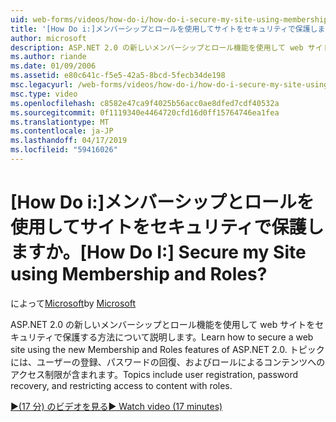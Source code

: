 ```yaml
---
uid: web-forms/videos/how-do-i/how-do-i-secure-my-site-using-membership-and-roles
title: '[How Do i:]メンバーシップとロールを使用してサイトをセキュリティで保護しますか。 | Microsoft Docs'
author: microsoft
description: ASP.NET 2.0 の新しいメンバーシップとロール機能を使用して web サイトをセキュリティで保護する方法について説明します。 ユーザー登録、パスワードの回復、restricti などのトピック.
ms.author: riande
ms.date: 01/09/2006
ms.assetid: e80c641c-f5e5-42a5-8bcd-5fecb34de198
msc.legacyurl: /web-forms/videos/how-do-i/how-do-i-secure-my-site-using-membership-and-roles
msc.type: video
ms.openlocfilehash: c8582e47ca9f4025b56acc0ae8dfed7cdf40532a
ms.sourcegitcommit: 0f1119340e4464720cfd16d0ff15764746ea1fea
ms.translationtype: MT
ms.contentlocale: ja-JP
ms.lasthandoff: 04/17/2019
ms.locfileid: "59416026"
---
```

# <a name="how-do-i-secure-my-site-using-membership-and-roles"></a><span data-ttu-id="8e638-105">[How Do i:]メンバーシップとロールを使用してサイトをセキュリティで保護しますか。</span><span class="sxs-lookup"><span data-stu-id="8e638-105">[How Do I:] Secure my Site using Membership and Roles?</span></span>

<span data-ttu-id="8e638-106">によって[Microsoft](https://github.com/microsoft)</span><span class="sxs-lookup"><span data-stu-id="8e638-106">by [Microsoft](https://github.com/microsoft)</span></span>

<span data-ttu-id="8e638-107">ASP.NET 2.0 の新しいメンバーシップとロール機能を使用して web サイトをセキュリティで保護する方法について説明します。</span><span class="sxs-lookup"><span data-stu-id="8e638-107">Learn how to secure a web site using the new Membership and Roles features of ASP.NET 2.0.</span></span> <span data-ttu-id="8e638-108">トピックには、ユーザーの登録、パスワードの回復、およびロールによるコンテンツへのアクセス制限が含まれます。</span><span class="sxs-lookup"><span data-stu-id="8e638-108">Topics include user registration, password recovery, and restricting access to content with roles.</span></span>

[<span data-ttu-id="8e638-109">&#9654;(17 分) のビデオを見る</span><span class="sxs-lookup"><span data-stu-id="8e638-109">&#9654; Watch video (17 minutes)</span></span>](https://channel9.msdn.com/Blogs/ASP-NET-Site-Videos/how-do-i-secure-my-site-using-membership-and-roles)
